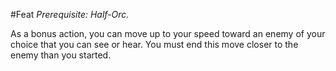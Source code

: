 #Feat
*Prerequisite: Half-Orc.*

As a bonus action, you can move up to your speed toward an enemy of your choice that you can see or hear. You must end this move closer to the enemy than you started.